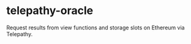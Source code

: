 # telepathy-oracle

Request results from view functions and storage slots on Ethereum via Telepathy.
